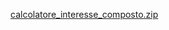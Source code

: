 [calcolatore_interesse_composto.zip](https://github.com/user-attachments/files/22383093/calcolatore_interesse_composto.zip)
